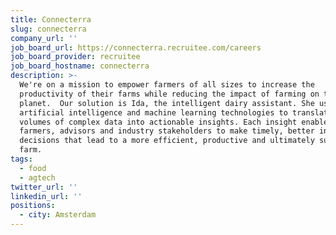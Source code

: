 ```yaml
---
title: Connecterra
slug: connecterra
company_url: ''
job_board_url: https://connecterra.recruitee.com/careers
job_board_provider: recruitee
job_board_hostname: connecterra
description: >-
  We're on a mission to empower farmers of all sizes to increase the
  productivity of their farms while reducing the impact of farming on the
  planet.  Our solution is Ida, the intelligent dairy assistant. She uses
  artificial intelligence and machine learning technologies to translate large
  volumes of complex data into actionable insights. Each insight enables
  farmers, advisors and industry stakeholders to make timely, better informed
  decisions that lead to a more efficient, productive and ultimately sustainable
  farm.
tags:
  - food
  - agtech
twitter_url: ''
linkedin_url: ''
positions:
  - city: Amsterdam
---
```

